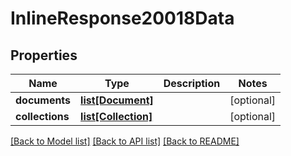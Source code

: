# InlineResponse20018Data

## Properties
Name | Type | Description | Notes
------------ | ------------- | ------------- | -------------
**documents** | [**list[Document]**](Document.md) |  | [optional] 
**collections** | [**list[Collection]**](Collection.md) |  | [optional] 

[[Back to Model list]](../README.md#documentation-for-models) [[Back to API list]](../README.md#documentation-for-api-endpoints) [[Back to README]](../README.md)


